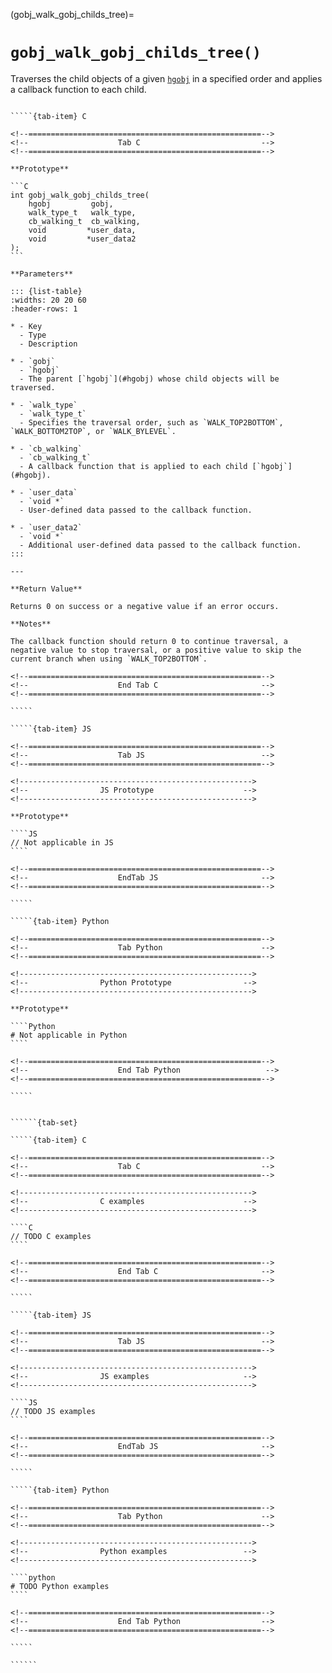 <!-- ============================================================== -->
(gobj_walk_gobj_childs_tree)=
# `gobj_walk_gobj_childs_tree()`
<!-- ============================================================== -->

Traverses the child objects of a given [`hgobj`](#hgobj) in a specified order and applies a callback function to each child.

<!------------------------------------------------------------>
<!--                    Prototypes                          -->
<!------------------------------------------------------------>

``````{tab-set}

`````{tab-item} C

<!--====================================================-->
<!--                    Tab C                           -->
<!--====================================================-->

**Prototype**

```C
int gobj_walk_gobj_childs_tree(
    hgobj         gobj,
    walk_type_t   walk_type,
    cb_walking_t  cb_walking,
    void         *user_data,
    void         *user_data2
);
```

**Parameters**

::: {list-table}
:widths: 20 20 60
:header-rows: 1

* - Key
  - Type
  - Description

* - `gobj`
  - `hgobj`
  - The parent [`hgobj`](#hgobj) whose child objects will be traversed.

* - `walk_type`
  - `walk_type_t`
  - Specifies the traversal order, such as `WALK_TOP2BOTTOM`, `WALK_BOTTOM2TOP`, or `WALK_BYLEVEL`.

* - `cb_walking`
  - `cb_walking_t`
  - A callback function that is applied to each child [`hgobj`](#hgobj).

* - `user_data`
  - `void *`
  - User-defined data passed to the callback function.

* - `user_data2`
  - `void *`
  - Additional user-defined data passed to the callback function.
:::

---

**Return Value**

Returns 0 on success or a negative value if an error occurs.

**Notes**

The callback function should return 0 to continue traversal, a negative value to stop traversal, or a positive value to skip the current branch when using `WALK_TOP2BOTTOM`.

<!--====================================================-->
<!--                    End Tab C                       -->
<!--====================================================-->

`````

`````{tab-item} JS

<!--====================================================-->
<!--                    Tab JS                          -->
<!--====================================================-->

<!---------------------------------------------------->
<!--                JS Prototype                    -->
<!---------------------------------------------------->

**Prototype**

````JS
// Not applicable in JS
````

<!--====================================================-->
<!--                    EndTab JS                       -->
<!--====================================================-->

`````

`````{tab-item} Python

<!--====================================================-->
<!--                    Tab Python                      -->
<!--====================================================-->

<!---------------------------------------------------->
<!--                Python Prototype                -->
<!---------------------------------------------------->

**Prototype**

````Python
# Not applicable in Python
````

<!--====================================================-->
<!--                    End Tab Python                   -->
<!--====================================================-->

`````

``````

<!------------------------------------------------------------>
<!--                    Examples                            -->
<!------------------------------------------------------------>

```````{dropdown} Examples

``````{tab-set}

`````{tab-item} C

<!--====================================================-->
<!--                    Tab C                           -->
<!--====================================================-->

<!---------------------------------------------------->
<!--                C examples                      -->
<!---------------------------------------------------->

````C
// TODO C examples
````

<!--====================================================-->
<!--                    End Tab C                       -->
<!--====================================================-->

`````

`````{tab-item} JS

<!--====================================================-->
<!--                    Tab JS                          -->
<!--====================================================-->

<!---------------------------------------------------->
<!--                JS examples                     -->
<!---------------------------------------------------->

````JS
// TODO JS examples
````

<!--====================================================-->
<!--                    EndTab JS                       -->
<!--====================================================-->

`````

`````{tab-item} Python

<!--====================================================-->
<!--                    Tab Python                      -->
<!--====================================================-->

<!---------------------------------------------------->
<!--                Python examples                 -->
<!---------------------------------------------------->

````python
# TODO Python examples
````

<!--====================================================-->
<!--                    End Tab Python                  -->
<!--====================================================-->

`````

``````

```````

